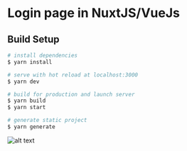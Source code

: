 # Login page in NuxtJS/VueJs

## Build Setup

```bash
# install dependencies
$ yarn install

# serve with hot reload at localhost:3000
$ yarn dev

# build for production and launch server
$ yarn build
$ yarn start

# generate static project
$ yarn generate
```
![alt text](https://i.imgur.com/LVv6eQq.png)
